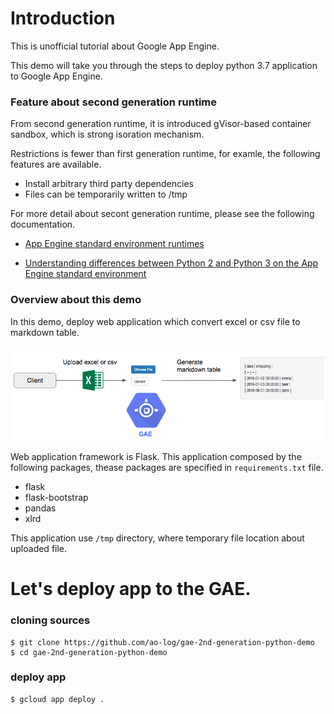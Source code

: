 # Introduction

This is unofficial tutorial about Google App Engine.

This demo will take you through the steps to deploy python 3.7 application to Google App Engine.

### Feature about second generation runtime

From second generation runtime, it is introduced gVisor-based container sandbox, which is strong isoration mechanism.

Restrictions is fewer than first generation runtime, for examle, the following features are available.

* Install arbitrary third party dependencies
* Files can be temporarily written to /tmp

For more detail about secont generation runtime, please see the following documentation.

* [App Engine standard environment runtimes](https://cloud.google.com/appengine/docs/standard/appengine-generation)

* [Understanding differences between Python 2 and Python 3 on the App Engine standard environment](https://cloud.google.com/appengine/docs/standard/python3/python-differences)

### Overview about this demo

In this demo, deploy web application which convert excel or csv file to markdown table.

![overview.png](image/overview.png)

Web application framework is Flask. This application composed by the following packages, thease packages are specified in ```requirements.txt``` file.

* flask
* flask-bootstrap
* pandas
* xlrd

This application use ```/tmp``` directory, where temporary file location about uploaded file.

# Let's deploy app to the GAE.

### cloning sources

```
$ git clone https://github.com/ao-log/gae-2nd-generation-python-demo
$ cd gae-2nd-generation-python-demo
```

### deploy app

```
$ gcloud app deploy .
```
